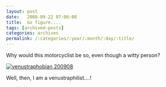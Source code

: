 ```yaml
---
layout: post
date:	2008-09-22 07:06:00
title:  Go figure....
tags: [archived-posts]
categories: archives
permalink: /:categories/:year/:month/:day/:title/
---
```

Why would this  motorcyclist be so, even though a witty person?


<a href="http://s297.photobucket.com/albums/mm205/depontis/?action=view&current=IMG_0153.jpg" target="_blank"><img src="http://i297.photobucket.com/albums/mm205/depontis/IMG_0153.jpg" border="0" alt="venustraphobian 200908"></a>

Well, then, I am a venustraphilist....!
